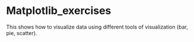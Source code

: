 # Matplotlib_exercises
This shows how to visualize data using different tools of visualization (bar, pie, scatter).

